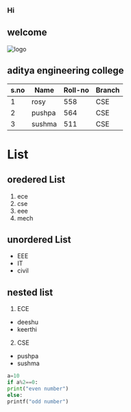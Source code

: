 ### Hi 
## welcome
![logo](https://media.glassdoor.com/sqll/504822/aditya-engineering-college-squarelogo-1541066128459.png)
## aditya engineering college
|s.no|Name|Roll-no|Branch|
|----|----|-------|------|
|1|rosy|558|CSE|
|2|pushpa|564|CSE|
|3|sushma|511|CSE|

# List
## oredered List
1. ece
2. cse
3. eee
4. mech

## unordered List
- EEE
- IT
- civil


## nested list 
1. ECE
  - deeshu
  - keerthi
2. CSE
  - pushpa
  - sushma
  
 ```python
 a=10
 if a%2==0:
 print("even number")
 else:
 printf("odd number")
 ```





<!--
**rosytentu/rosytentu** is a ✨ _special_ ✨ repository because its `README.md` (this file) appears on your GitHub profile.

Here are some ideas to get you started:

- 🔭 I’m currently working on ...
- 🌱 I’m currently learning ...
- 👯 I’m looking to collaborate on ...
- 🤔 I’m looking for help with ...
- 💬 Ask me about ...
- 📫 How to reach me: ...
- 😄 Pronouns: ...
- ⚡ Fun fact: ...
-->
